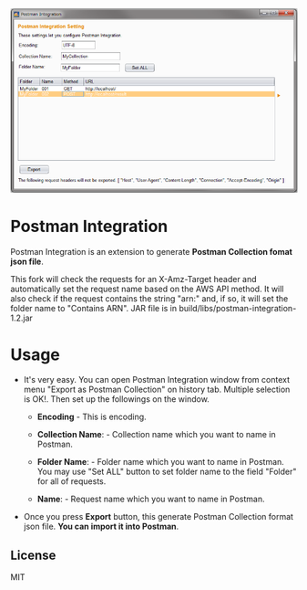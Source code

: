 <p align="center">
  <img src="images/screen_image.png" alt="postman-integration"/>
</p>

# Postman Integration
Postman Integration is an extension to generate **Postman Collection fomat json file**.

This fork will check the requests for an X-Amz-Target header and automatically set the request name based on the AWS API method. It will also check if the request contains the string "arn:" and, if so, it will set the folder name to "Contains ARN". JAR file is in build/libs/postman-integration-1.2.jar

# Usage

* It's very easy. You can open Postman Integration window from context menu "Export as Postman Collection" on history tab. Multiple selection is OK!. Then  set up the followings on the window.

  * **Encoding** - This is encoding.
  
  * **Collection Name**: - Collection name which you want to name in Postman.

  * **Folder Name**: - Folder name which you want to name in Postman. You may use "Set ALL" button to set folder name to the field "Folder" for all of requests.

  * **Name**: - Request name which you want to name in Postman.

* Once you press **Export** button, this generate Postman Collection format json file. **You can import it into Postman**.

## License
MIT
